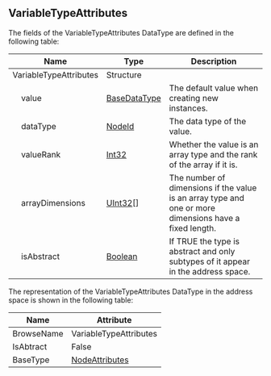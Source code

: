 <!-- datatype -->
## VariableTypeAttributes
<!-- end of description -->
The fields of the VariableTypeAttributes DataType are defined in the following table:  

|Name|Type|Description|
|---|---|---|
|VariableTypeAttributes|Structure||
|&nbsp;&nbsp;&nbsp;&nbsp;value|[BaseDataType](../../../Part3/DataTypes/BaseDataType/readme.md)|The default value when creating new instances.|
|&nbsp;&nbsp;&nbsp;&nbsp;dataType|[NodeId](../../../Part3/DataTypes/NodeId/readme.md)|The data type of the value.|
|&nbsp;&nbsp;&nbsp;&nbsp;valueRank|[Int32](../../../Part3/DataTypes/Int32/readme.md)|Whether the value is an array type and the rank of the array if it is.|
|&nbsp;&nbsp;&nbsp;&nbsp;arrayDimensions|[UInt32](../../../Part3/DataTypes/UInt32/readme.md)[]|The number of dimensions if the value is an array type and one or more dimensions have a fixed length.|
|&nbsp;&nbsp;&nbsp;&nbsp;isAbstract|[Boolean](../../../Part3/DataTypes/Boolean/readme.md)|If TRUE the type is abstract and only subtypes of it appear in the address space.|

The representation of the VariableTypeAttributes DataType in the address space is shown in the following table:  

|Name|Attribute|
|---|---|
|BrowseName|VariableTypeAttributes|
|IsAbtract|False|
|BaseType|[NodeAttributes](../../../Part4/Services/NodeAttributes/readme.md)|

